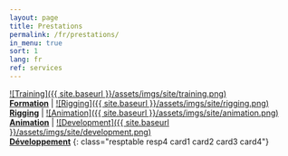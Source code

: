 ```yaml
---
layout: page
title: Prestations
permalink: /fr/prestations/
in_menu: true
sort: 1
lang: fr
ref: services
---
```


[![Training]({{ site.baseurl }}/assets/imgs/site/training.png)<br/>__Formation__][1] | [![Rigging]({{ site.baseurl }}/assets/imgs/site/rigging.png)<br/>__Rigging__][2] | [![Animation]({{ site.baseurl }}/assets/imgs/site/animation.png)<br/>__Animation__][3] | [![Development]({{ site.baseurl }}/assets/imgs/site/development.png)<br/>__Développement__][4]
{: class="resptable resp4 card1 card2 card3 card4"}

[1]: {{site.baseurl}}/prestations/formation/
[2]: {{site.baseurl}}/prestations/rigging/
[3]: {{site.baseurl}}/prestations/animation/
[4]: {{site.baseurl}}/prestations/developpement/

